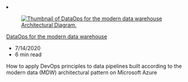 <!-- This file is automatically generated by build/architectures/build_index.py. Any updates will be lost. -->

<!-- markdownlint-disable MD033 -->

<li class="grid-item item-column" data-categories="Databases ">
<article class="card">
    <div class="card-header has-margin-bottom-none" aria-hidden="true">
        <figure class="image diagram has-height-175 has-overflow-hidden level">
            <a href="/azure/architecture/example-scenario/data-warehouse/dataops-mdw"><img src="/azure/architecture/browse/thumbs/dataops-mdw.png" class="diagram" alt="Thumbnail of DataOps for the modern data warehouse Architectural Diagram." data-linktype="relative-path"></a>
        </figure>
    </div>
    <div class="card-content">
        <a class="card-content-title has-margin-top-none" href="/azure/architecture/example-scenario/data-warehouse/dataops-mdw">
            <p>DataOps for the modern data warehouse</p>
        </a>
        <ul class="card-content-metadata">
            <li>7/14/2020</li>
            <li>6 min read</li>
        </ul>
        <p class="card-content-description">How to apply DevOps principles to data pipelines built according to the modern data  (MDW) architectural pattern on Microsoft Azure</p>
        <div class="bottom-to-top-fade is-hidden-mobile"></div>
    </div>
</article>
</li>
